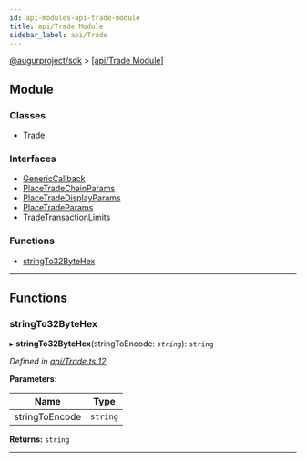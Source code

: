 ```yaml
---
id: api-modules-api-trade-module
title: api/Trade Module
sidebar_label: api/Trade
---
```


[@augurproject/sdk](api-readme.md) > [[api/Trade Module]](api-modules-api-trade-module.md)

## Module

### Classes

* [Trade](api-classes-api-trade-trade.md)

### Interfaces

* [GenericCallback](api-interfaces-api-trade-genericcallback.md)
* [PlaceTradeChainParams](api-interfaces-api-trade-placetradechainparams.md)
* [PlaceTradeDisplayParams](api-interfaces-api-trade-placetradedisplayparams.md)
* [PlaceTradeParams](api-interfaces-api-trade-placetradeparams.md)
* [TradeTransactionLimits](api-interfaces-api-trade-tradetransactionlimits.md)

### Functions

* [stringTo32ByteHex](api-modules-api-trade-module.md#stringto32bytehex)

---

## Functions

<a id="stringto32bytehex"></a>

###  stringTo32ByteHex

▸ **stringTo32ByteHex**(stringToEncode: *`string`*): `string`

*Defined in [api/Trade.ts:12](https://github.com/AugurProject/augur/blob/06e47ad207/packages/augur-sdk/src/api/Trade.ts#L12)*

**Parameters:**

| Name | Type |
| ------ | ------ |
| stringToEncode | `string` |

**Returns:** `string`

___

